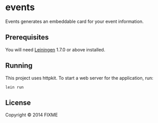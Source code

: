 # events

Events generates an embeddable card for your event information.

## Prerequisites

You will need [Leiningen][1] 1.7.0 or above installed.

[1]: https://github.com/technomancy/leiningen

## Running

This project uses httpkit.
To start a web server for the application, run:

    lein run

## License

Copyright © 2014 FIXME
